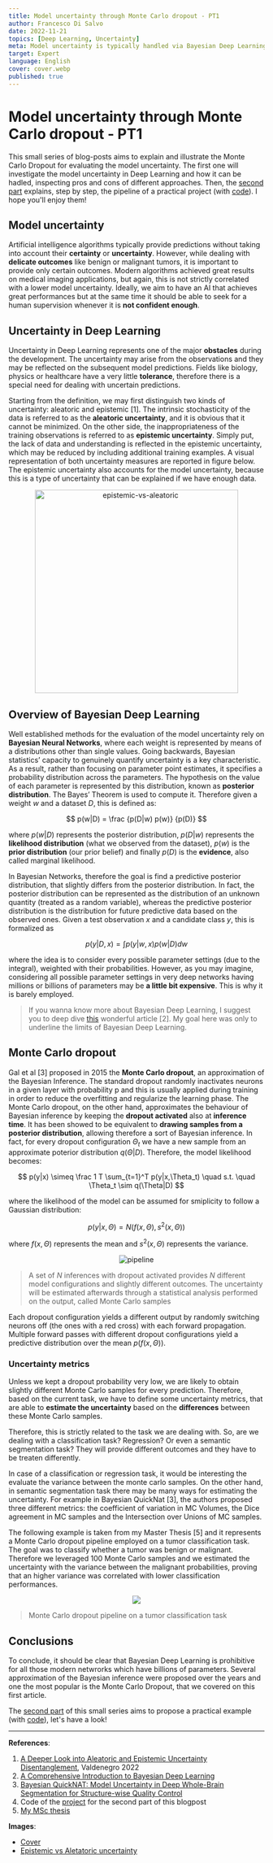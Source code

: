 ```yaml
---
title: Model uncertainty through Monte Carlo dropout - PT1
author: Francesco Di Salvo
date: 2022-11-21
topics: [Deep Learning, Uncertainty]
meta: Model uncertainty is typically handled via Bayesian Deep Learning, but this comes with a prohibitive cost. A solution is given by the MC Dropout.
target: Expert
language: English
cover: cover.webp 
published: true
---
```


# Model uncertainty through Monte Carlo dropout - PT1
This small series of blog-posts aims to explain and illustrate the Monte Carlo Dropout for evaluating the model uncertainty. The first one will investigate the model uncertainty in Deep Learning and how it can be hadled, inspecting pros and cons of different approaches. Then, the [second part](./../model-uncertainty-through-monte-carlo-dropout-pt2/Model%20uncertainty%20through%20Monte%20Carlo%20dropout%20-%20PT2.md) explains, step by step, the pipeline of a practical project (with [code](https://github.com/francescodisalvo05/uncertainty-monte-carlo-dropout)). I hope you'll enjoy them!


## Model uncertainty
Artificial intelligence algorithms typically provide predictions without taking into account their **certainty** or **uncertainty**. However, while dealing with **delicate outcomes** like benign or malignant tumors, it is important to provide only certain outcomes. Modern algorithms achieved great results on medical imaging applications, but again, this is not strictly correlated with a lower model uncertainty. Ideally, we aim to have an AI that achieves great performances but at the same time it should be able to seek for a human supervision whenever it is **not confident enough**.

## Uncertainty in Deep Learning 
Uncertainty in Deep Learning represents one of the major **obstacles** during the development. The uncertainty may arise from the observations and they may be reflected on the subsequent model predictions. Fields like biology, physics or healthcare have a very little **tolerance**, therefore there is a special need for dealing with uncertain predictions.

Starting from the definition, we may first distinguish two kinds of uncertainty: aleatoric and epistemic [1]. The intrinsic stochasticity of the data is referred to as the **aleatoric uncertainty**, and it is obvious that it cannot be minimized. On the other side, the inappropriateness of the training observations is referred to as **epistemic uncertainty**. Simply put, the lack of data and understanding is reflected in the epistemic uncertainty, which may be reduced by including additional training examples. A visual representation of both uncertainty measures are reported in figure below. The epistemic uncertainty also accounts for the model uncertainty, because this is a type of uncertainty that can be explained if we have enough data.

<p align="center">
  <img src="./epistemic-vs-aleatoric.jpg" height="400px" width="auto" alt="epistemic-vs-aleatoric"/>
</p>

## Overview of Bayesian Deep Learning

Well established methods for the evaluation of the model uncertainty rely on **Bayesian Neural Networks**, where each weight is represented by means of a distributions other than single values. Going backwards, Bayesian statistics’ capacity to genuinely quantify uncertainty is a key characteristic. As a result, rather than focusing on parameter point estimates, it specifies a probability distribution across the parameters. The hypothesis on the value of each parameter is represented by this distribution, known as **posterior distribution**. The Bayes’ Theorem is used to compute it. Therefore given a weight $w$ and a dataset $D$, this is defined as:

$$
p(w|D) = \frac {p(D|w) p(w)} {p(D)}
$$

where $p(w|D)$ represents the posterior distribution, $p(D|w)$ represents the **likelihood distribution** (what we observed from the dataset), $p(w)$ is the **prior distribution** (our prior belief) and finally $p(D)$ is the **evidence**, also called marginal likelihood. 

In Bayesian Networks, therefore the goal is find a predictive posterior distribution, that slightly differs from the posterior distribution. In fact, the posterior distribution can be represented as the distribution of an unknown quantity (treated as a random variable), whereas the predictive posterior distribution is the distribution for future predictive data based on the observed ones. Given a test observation $x$ and a candidate class $y$, this is formalized as

$$
p(y|D,x) = \int p(y|w,x)p(w|D) dw
$$

where the idea is to consider every possible parameter settings (due to the integral), weighted with their probabilities. However, as you may imagine, considering all possible parameter settings in very deep networks having millions or billions of parameters may be **a little bit expensive**. This is why it is barely employed.

> If you wanna know more about Bayesian Deep Learning, I suggest you to deep dive [this](https://jorisbaan.nl/2021/03/02/introduction-to-bayesian-deep-learning.html) wonderful article [2]. My goal here was only to underline the limits of Bayesian Deep Learning.

## Monte Carlo dropout
Gal et al [3] proposed in 2015 the **Monte Carlo dropout**, an approximation of the Bayesian Inference. The standard dropout randomly inactivates neurons in a given layer with probability p and this is usually applied during training in order to reduce the overfitting and regularize the learning phase. The Monte Carlo dropout, on the other hand, approximates the behaviour of Bayesian inference by keeping the **dropout activated** also at **inference time**. It has been showed to be equivalent to **drawing samples from a posterior distribution**, allowing therefore a sort of Bayesian inference. In fact, for every dropout configuration $\Theta_t$ we have a new sample from an approximate poterior distribution $q(\Theta|D)$. Therefore, the model likelihood becomes:

$$
p(y|x) \simeq \frac 1 T \sum_{t=1}^T p(y|x,\Theta_t) \quad s.t. \quad \Theta_t \sim q(\Theta|D)
$$

where the likelihood of the model can be assumed for smiplicity to follow a Gaussian distribution:

$$
p(y|x,\Theta) = N ( f(x,\Theta),s^2(x,\Theta))
$$

where $f(x,\Theta)$ represents the mean and $s^2(x,\Theta)$ represents the variance. 

<p align="center"> 
  <img src="./MCDropoutPipeline.png" alt="pipeline" />
</p>

> A set of $N$ inferences with dropout activated provides $N$ different model configurations and slightly different outcomes. The uncertainty will be estimated afterwards through a statistical analysis performed on the output, called Monte Carlo samples


Each dropout configuration yields a different output by randomly switching neurons off (the ones with a red cross) with each forward propagation. Multiple forward passes with different dropout configurations yield a predictive distribution over the mean $p(f(x, \Theta)$). 

### Uncertainty metrics
Unless we kept a dropout probability very low, we are likely to obtain slightly different Monte Carlo samples for every prediction. Therefore, based on the current task, we have to define some uncertainty metrics, that are able to **estimate the uncertainty** based on the **differences** between these Monte Carlo samples.

Therefore, this is strictly related to the task we are dealing with. So, are we dealing with a classification task? Regression? Or even a semantic segmentation task? They will provide different outcomes and they have to be treaten differently. 

In case of a classification or regression task, it would be interesting the evaluate the variance between the monte carlo samples. On the other hand, in semantic segmentation task there may be many ways for estimating the uncertainty. For example in Bayesian QuickNat [3], the authors proposed three different metrics: the coefficient of variation in MC Volumes, the Dice agreement in MC samples and the Intersection over Unions of MC samples. 

The following example is taken from my Master Thesis [5] and it represents a Monte Carlo dropout pipeline employed on a tumor classification task. The goal was to classify whether a tumor was benign or malignant. Therefore we leveraged $100$ Monte Carlo samples and we estimated the uncertainty with the variance between the malignant probabilities, proving that an higher variance was correlated with lower classification performances. 

<p align="center"> 
  <img src="./mc_classification_pipeline.png"
</p>
  
> Monte Carlo dropout pipeline on a tumor classification task

## Conclusions 
To conclude, it should be clear that Bayesian Deep Learning is prohibitive for all those modern netwrorks which have billions of parameters. Several approximation of the Bayesian inference were proposed over the years and one the most popular is the Monte Carlo Dropout, that we covered on this first article. 

The [second part](./../model-uncertainty-through-monte-carlo-dropout-pt2/Model%20uncertainty%20through%20Monte%20Carlo%20dropout%20-%20PT2.md) of this small series aims to propose a practical example (with [code](https://github.com/francescodisalvo05/uncertainty-monte-carlo-dropout)), let's have a look! 

---

**References**:
1. [A Deeper Look into Aleatoric and Epistemic Uncertainty Disentanglement](https://arxiv.org/abs/2204.09308), Valdenegro 2022
2. [A Comprehensive Introduction to Bayesian Deep Learning](https://jorisbaan.nl/2021/03/02/introduction-to-bayesian-deep-learning.html)
3. [Bayesian QuickNAT: Model Uncertainty in Deep Whole-Brain Segmentation for Structure-wise Quality Control](https://arxiv.org/abs/1811.09800)
4. Code of the [project](https://github.com/francescodisalvo05/uncertainty-monte-carlo-dropout) for the second part of this blogpost
5. [My MSc thesis](https://webthesis.biblio.polito.it/24629/)


**Images**:
* [Cover](https://www.proinfluent.com/it/marketing-automazione/)
* [Epistemic vs Aletatoric uncertainty](https://www.sciencedirect.com/science/article/pii/S1566253521001081)
